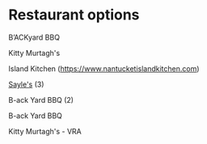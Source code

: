 # Restaurant options
B’ACKyard BBQ

Kitty Murtagh's

Island Kitchen (https://www.nantucketislandkitchen.com)

[Sayle's](https://www.saylesseafood.com/take-out.html) (3)

B-ack Yard BBQ (2)

B-ack Yard BBQ

Kitty Murtagh's - VRA

